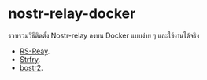 nostr-relay-docker
======

รวบรวมวิธีติดตั้ง Nostr-relay ลงบน Docker แบบง่าย ๆ และใช้งานได้จริง

* [RS-Reay](https://github.com/notoshi404/nostr-relay-docker/tree/main/rs-relay).
* [Strfry](https://github.com/notoshi404/nostr-relay-docker/tree/main/strfry).
* [bostr2](https://github.com/notoshi404/nostr-relay-docker/tree/main/bostr2).
